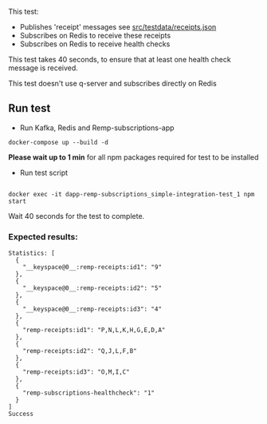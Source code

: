 This test:

-   Publishes 'receipt' messages see [src/testdata/receipts.json](./src/testdata/receipts.json)
-   Subscribes on Redis to receive these receipts
-   Subscribes on Redis to receive health checks

This test takes 40 seconds, to ensure that at least one health check message is received.

This test doesn't use q-server and subscribes directly on Redis

## Run test

-   Run Kafka, Redis and Remp-subscriptions-app

```
docker-compose up --build -d
```

**Please wait up to 1 min** for all npm packages required for test to be installed

-   Run test script

```

docker exec -it dapp-remp-subscriptions_simple-integration-test_1 npm start
```

Wait 40 seconds for the test to complete.

### Expected results:

```
Statistics: [
  {
    "__keyspace@0__:remp-receipts:id1": "9"
  },
  {
    "__keyspace@0__:remp-receipts:id2": "5"
  },
  {
    "__keyspace@0__:remp-receipts:id3": "4"
  },
  {
    "remp-receipts:id1": "P,N,L,K,H,G,E,D,A"
  },
  {
    "remp-receipts:id2": "Q,J,L,F,B"
  },
  {
    "remp-receipts:id3": "O,M,I,C"
  },
  {
    "remp-subscriptions-healthcheck": "1"
  }
]
Success
```
